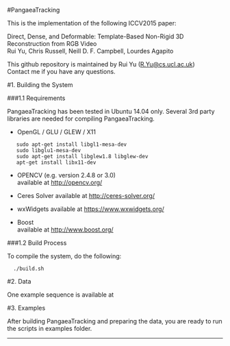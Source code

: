 #PangaeaTracking

This is the implementation of the following ICCV2015 paper:

Direct, Dense, and Deformable: Template-Based Non-Rigid 3D Reconstruction from RGB Video  
Rui Yu, Chris Russell, Neill D. F. Campbell, Lourdes Agapito

This github repository is maintained by Rui Yu (R.Yu@cs.ucl.ac.uk)  
Contact me if you have any questions.

#1. Building the System

###1.1 Requirements

PangaeaTracking has been tested in Ubuntu 14.04 only. Several 3rd party libraries are needed for compiling PangaeaTracking.

  - OpenGL / GLU / GLEW / X11   
```
   sudo apt-get install libgl1-mesa-dev
   sudo libglu1-mesa-dev
   sudo apt-get install libglew1.8 libglew-dev
   apt-get install libx11-dev
```

  - OPENCV (e.g. version 2.4.8 or 3.0)   
    available at http://opencv.org/

  - Ceres Solver
    available at http://ceres-solver.org/   

  - wxWidgets
    available at https://www.wxwidgets.org/   

  - Boost   
    available at http://www.boost.org/

###1.2 Build Process

  To compile the system, do the following:

```
  ./build.sh
```

#2. Data

One example sequence is available at  

#3. Examples

After building PangaeaTracking and preparing the data, you are ready to run the scripts in examples folder.


------
